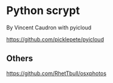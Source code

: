 # Python scrypt

By Vincent Caudron 
with pyicloud

https://github.com/picklepete/pyicloud

## Others

https://github.com/RhetTbull/osxphotos